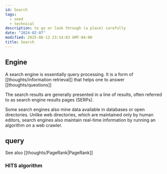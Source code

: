 ```yaml
---
id: Search
tags:
  - seed
  - technical
description: to go or look through (a place) carefully
date: "2024-02-07"
modified: 2025-08-12 23:14:03 GMT-04:00
title: Search
---
```


## Engine

A search engine is essentially query processing. It is a form of [[thoughts/information retrieval]] that helps one to answer [[thoughts/questions]]

The search results are generally presented in a line of results, often referred to as search engine results pages (SERPs).

Some search engines also mine data available in databases or open directories. Unlike web directories, which are maintained only by human editors, search engines also maintain real-time information by running an algorithm on a web crawler.

## query

See also [[thoughts/PageRank|PageRank]]

### HITS algorithm
